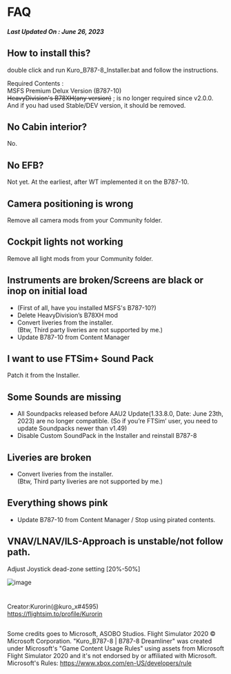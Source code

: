 # FAQ
##### Last Updated On : June 26, 2023
## How to install this?
double click and run Kuro_B787-8_Installer.bat and follow the instructions.  

Required Contents :  
MSFS Premium Delux Version (B787-10)  
~~HeavyDivision's B78XH(any version)~~ ; is no longer required since v2.0.0. And if you had used Stable/DEV version, it should be removed.

## No Cabin interior?
No.

## No EFB?
Not yet.
At the earliest, after WT implemented it on the B787-10.

## Camera positioning is wrong
Remove all camera mods from your Community folder.

## Cockpit lights not working
Remove all light mods from your Community folder.

## Instruments are broken/Screens are black or inop on initial load
- (First of all, have you installed MSFS's B787-10?)
- Delete HeavyDivision’s B78XH mod
- Convert liveries from the installer.  
(Btw, Third party liveries are not supported by me.)
- Update B787-10 from Content Manager

## I want to use FTSim+ Sound Pack
Patch it from the Installer.

## Some Sounds are missing
- All Soundpacks released before AAU2 Update(1.33.8.0,  Date: June 23th, 2023) are no longer compatible.
(So if you’re FTSim’ user, you need to update Soundpacks newer than v1.49)
- Disable Custom SoundPack in the Installer and reinstall B787-8

## Liveries are broken
- Convert liveries from the installer.  
(Btw, Third party liveries are not supported by me.)

## Everything shows pink
- Update B787-10 from Content Manager / Stop using pirated contents.

## VNAV/LNAV/ILS-Approach is unstable/not follow path.
Adjust Joystick dead-zone setting [20%-50%]  

![image](https://cdn.discordapp.com/attachments/770835189419999262/802254518376464424/Deadzone_Controls.png)


#
Creator:Kurorin(@kuro_x#4595)  
https://flightsim.to/profile/Kurorin
##
Some credits goes to Microsoft, ASOBO Studios.
Flight Simulator 2020 © Microsoft Corporation.
"Kuro_B787-8 | B787-8 Dreamliner" was created under Microsoft's "Game Content Usage Rules" using assets from Microsoft Flight Simulator 2020 and it's not endorsed by or affiliated with Microsoft.
Microsoft's Rules: https://www.xbox.com/en-US/developers/rule

